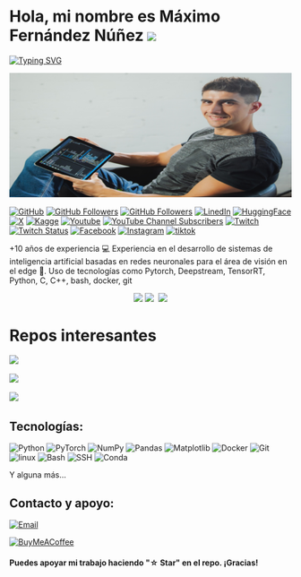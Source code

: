 # Hola, mi nombre es Máximo Fernández Núñez ![](https://user-images.githubusercontent.com/18350557/176309783-0785949b-9127-417c-8b55-ab5a4333674e.gif)

[![Typing SVG](https://readme-typing-svg.herokuapp.com?font=Fira+Code&size=21&duration=6000&pause=200&color=35B7F1&width=550&height=45&lines=Machine+learning+and+Deep+learning+engineer)](https://git.io/typing-svg)

![maximofn.com](maximo-0035_new_aspect_ratio_2.jpg)

<!-- Social media -->
[![GitHub](https://img.shields.io/badge/MaximoFN-white?style=social&logo=github&label=github&labelColor=white&color=white)](http://github.com/maximofn)
[![GitHub Followers](https://img.shields.io/github/followers/maximofn?style=social)](http://github.com/maximofn)
[![GitHub Followers](https://img.shields.io/github/stars/maximofn?style=social)](http://github.com/maximofn)
[![LinedIn](https://img.shields.io/badge/MaximoFN-white?style=social&logo=linkedin&label=Linkedin&labelColor=white&color=white)](http://linkedin.com/in/MaximoFN/)
[![HuggingFace](https://img.shields.io/badge/MaximoFN-white?style=social&label=HugginFace&labelColor=white&color=white)](https://huggingface.co/Maximofn)
[![X](https://img.shields.io/badge/Maximo_FN-white?style=social&logo=X&labelColor=white&color=white)](https://twitter.com/Maximo_fn)
[![Kagge](https://img.shields.io/badge/MaximoFN-white?style=social&logo=kaggle&label=kaggle&labelColor=white&color=white)](http://kaggle.com/maximofn)
[![Youtube](https://img.shields.io/badge/MaximoFN-white?style=social&logo=youtube&label=youtube&labelColor=white&color=white)](https://www.youtube.com/channel/UCdQwg2JU_fWRsHn3yIlf3tw)
[![YouTube Channel Subscribers](https://img.shields.io/youtube/channel/subscribers/UCdQwg2JU_fWRsHn3yIlf3tw?style=social)](https://www.youtube.com/channel/UCdQwg2JU_fWRsHn3yIlf3tw?sub_confirmation=1)
[![Twitch](https://img.shields.io/badge/MaximoFN-white?style=social&logo=twitch&label=twitch&labelColor=white&color=white)](https://www.twitch.tv/maximofn/)
[![Twitch Status](https://img.shields.io/twitch/status/maximofn?style=social)](https://www.twitch.tv/maximofn/)
[![Facebook](https://img.shields.io/badge/Maximo_FN-white?style=social&logo=facebook&label=facebook&labelColor=white&color=white)](https://www.facebook.com/profile.php?id=100085177670661)
[![Instagram](https://img.shields.io/badge/Maximo__FN-white?style=social&logo=instagram&label=instagram&labelColor=white&color=white)](https://www.instagram.com/maximo__fn/)
[![tiktok](https://img.shields.io/badge/TikTok-white?style=social&logo=TikTok&label=tiktok&labelColor=white&color=white)](https://www.tiktok.com/@maximo__fn)
<!-- [![Discord](https://img.shields.io/discord/729672926432985098?style=social&label=Discord&logo=discord)](https://mouredev.com/discord) -->

+10 años de experiencia 💻
Experiencia en el desarrollo de sistemas de inteligencia artificial basadas en redes neuronales para el área de visión en el edge 👀. Uso de tecnologías como Pytorch, Deepstream, TensorRT, Python, C, C++, bash, docker, git

<div align="center">
  <a href="https://github.com/maximofn"></a>
  <img height="180em" src="https://github-readme-stats.vercel.app/api?username=maximofn&show=reviews,discussions_started,discussions_answered,prs_merged,prs_merged_percentage&show_icons=true&theme=transparent"/>
  <img height="180em" src="https://github-readme-stats.vercel.app/api/top-langs?username=maximofn&theme=transparent" />
  <img href="http://www.github.com/maximofn">
  <img src="https://streak-stats.demolab.com?user=maximofn&theme=transparent&date_format=j%20M%5B%20Y%5D" />
</div>

# Repos interesantes
<a href="https://github.com/maximofn/subtify/" target="_blank" rel="noopener noreferrer"><img src="https://github-readme-stats.vercel.app/api/pin/?username=maximofn&repo=subtify&show_owner=true&theme=transparent" /></a>

<a href="https://github.com/maximofn/alfred" target="_blank" rel="noopener noreferrer"><img src="https://github-readme-stats.vercel.app/api/pin/?username=maximofn&repo=alfred&show_owner=true&theme=transparent" /></a>

<a href="https://github.com/maximofn/gpu_monitor" target="_blank" rel="noopener noreferrer"><img src="https://github-readme-stats.vercel.app/api/pin/?username=maximofn&repo=gpu_monitor&show_owner=true&theme=transparent" /></a>

## Tecnologías:
![Python](https://img.shields.io/badge/python-3a7aac?style=for-the-badge&logo=python&logoColor=fdd342)
![PyTorch](https://img.shields.io/badge/PyTorch-000000?style=for-the-badge&logo=PyTorch&logoColor=ef4b28)
![NumPy](https://img.shields.io/badge/numpy-113140?style=for-the-badge&logo=numpy&logoColor=4e77cf)
![Pandas](https://img.shields.io/badge/pandas-130654?style=for-the-badge&logo=pandas&logoColor=white)
![Matplotlib](https://img.shields.io/badge/Matplotlib-11557c?style=for-the-badge&logo=Matplotlib&logoColor=white)
![Docker](https://img.shields.io/badge/docker-1e63ee?style=for-the-badge&logo=docker&logoColor=white)
![Git](https://img.shields.io/badge/git-f05030?style=for-the-badge&logo=git&logoColor=white)
![linux](https://img.shields.io/badge/linux-000000?style=for-the-badge&logo=linux&logoColor=white)
![Bash](https://img.shields.io/badge/$__bash-3e484a?style=for-the-badge&logo=bash&logoColor=white)
![SSH](https://img.shields.io/badge/ssh-363636?style=for-the-badge&logo=ssh&logoColor=white)
![Conda](https://img.shields.io/badge/conda-43b02a?style=for-the-badge&logo=conda&logoColor=white)

Y alguna más...


## Contacto y apoyo:

[![Email](https://img.shields.io/badge/maximofn@gmail.com-email_personal-D14836?style=for-the-badge&logo=gmail&logoColor=white&labelColor=101010)](mailto:maximofn@gmail.com)

[![BuyMeACoffee](https://img.shields.io/badge/Buy_Me_A_Coffee-support_my_work-FFDD00?style=for-the-badge&logo=buy-me-a-coffee&logoColor=white&labelColor=101010)](https://www.buymeacoffee.com/maximofn)

#### Puedes apoyar mi trabajo haciendo "☆ Star" en el repo. ¡Gracias!